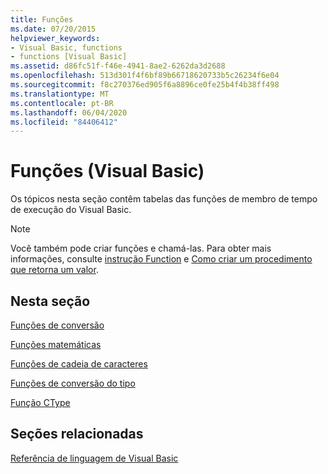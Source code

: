 ```yaml
---
title: Funções
ms.date: 07/20/2015
helpviewer_keywords:
- Visual Basic, functions
- functions [Visual Basic]
ms.assetid: d86fc51f-f46e-4941-8ae2-6262da3d2688
ms.openlocfilehash: 513d301f4f6bf89b66718620733b5c26234f6e04
ms.sourcegitcommit: f8c270376ed905f6a8896ce0fe25b4f4b38ff498
ms.translationtype: MT
ms.contentlocale: pt-BR
ms.lasthandoff: 06/04/2020
ms.locfileid: "84406412"
---
```

# <a name="functions-visual-basic"></a>Funções (Visual Basic)
Os tópicos nesta seção contêm tabelas das funções de membro de tempo de execução do Visual Basic.  
  
> [!NOTE]
> Você também pode criar funções e chamá-las. Para obter mais informações, consulte [instrução Function](../statements/function-statement.md) e [Como criar um procedimento que retorna um valor](../../programming-guide/language-features/procedures/how-to-create-a-procedure-that-returns-a-value.md).  
  
## <a name="in-this-section"></a>Nesta seção  
 [Funções de conversão](conversion-functions.md)  
  
 [Funções matemáticas](math-functions.md)  
  
 [Funções de cadeia de caracteres](string-functions.md)  
  
 [Funções de conversão do tipo](type-conversion-functions.md)  
  
 [Função CType](ctype-function.md)  
  
## <a name="related-sections"></a>Seções relacionadas  
 [Referência de linguagem de Visual Basic](../index.md)  
